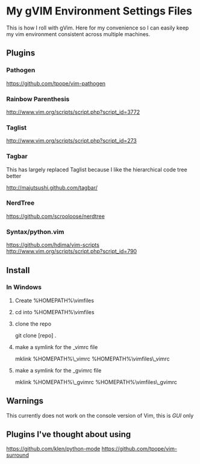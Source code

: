 # My gVIM Environment Settings Files

This is how I roll with gVim. Here for my convenience so I can easily keep my vim
environment consistent across multiple machines.

## Plugins

### Pathogen

https://github.com/tpope/vim-pathogen

### Rainbow Parenthesis

http://www.vim.org/scripts/script.php?script_id=3772

### Taglist

http://www.vim.org/scripts/script.php?script_id=273

### Tagbar

This has largely replaced Taglist because I like the hierarchical code tree better

http://majutsushi.github.com/tagbar/

### NerdTree

https://github.com/scrooloose/nerdtree

### Syntax/python.vim

https://github.com/hdima/vim-scripts
http://www.vim.org/scripts/script.php?script_id=790

## Install

### In Windows 

1. Create %HOMEPATH%\vimfiles

2. cd into %HOMEPATH%\vimfiles

3. clone the repo

    git clone [repo] .

4. make a symlink for the _vimrc file

    mklink %HOMEPATH%\\_vimrc %HOMEPATH%\\vimfiles\\_vimrc

5. make a symlink for the _gvimrc file

    mklink %HOMEPATH%\\_gvimrc %HOMEPATH%\\vimfiles\\_gvimrc

## Warnings

This currently does not work on the console version of Vim, this is *GUI* only

## Plugins I've thought about using

https://github.com/klen/python-mode
https://github.com/tpope/vim-surround
